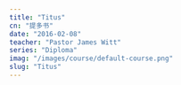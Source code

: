 ```yaml
---
title: "Titus"
cn: "提多书"
date: "2016-02-08"
teacher: "Pastor James Witt"
series: "Diploma"
imag: "/images/course/default-course.png"
slug: "Titus"
---
```


